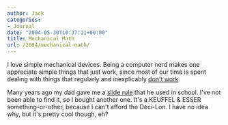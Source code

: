```yaml
---
author: Jack
categories:
- Journal
date: "2004-05-30T10:37:11+00:00"
title: Mechanical Math
url: /2004/mechanical-math/
---
```


I love simple mechanical devices. Being a computer nerd makes one appreciate simple things that just work, since most of our time is spent dealing with things that regularly and inexplicably [don't work][1].

Many years ago my dad gave me a [slide rule][2] that he used in school. I've not been able to find it, so I bought another one. It's a KEUFFEL & ESSER something-or-other, because I can't afford the Deci-Lon. I have no idea why, but it's pretty cool though, eh?

 [1]: http://www.microsoft.com
 [2]: http://en.wikipedia.org/wiki/Slide_rule